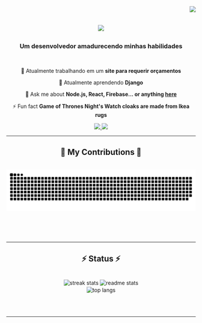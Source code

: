 <img align="right" src="https://visitor-badge.laobi.icu/badge?page_id=victorsimasdev.victorsimasdev" />

<h1 align="center">
    <img src="https://readme-typing-svg.herokuapp.com/?font=Righteous&size=35&center=true&vCenter=true&width=500&height=70&duration=4000&lines=Bem+Vindo!+👋;+Eu+sou+Victor+Simas!;" />
</h1>

<h3 align="center">Um desenvolvedor amadurecendo minhas habilidades</h3>

<br/>

<div align="center">
 
 🔭 Atualmente trabalhando em um **site para requerir orçamentos**
 
 🌱 Atualmente aprendendo **Django**

💬 Ask me about **Node.js, React, Firebase... or anything [here](https://github.com/victorsimasdev/victorsimasdev/issues)**

⚡ Fun fact **Game of Thrones Night's Watch cloaks are made from Ikea rugs**

 </div>
 
<div align="center"> 
  <a href="mailto:victorsimasdev@gmail.com">
    <img src="https://img.shields.io/badge/Gmail-333333?style=for-the-badge&logo=gmail&logoColor=red" />
  </a>
  <a href="https://www.linkedin.com/in/victor-simas-6448a3232/" target="_blank">
    <img src="https://img.shields.io/badge/LinkedIn-0077B5?style=for-the-badge&logo=linkedin&logoColor=white" target="_blank" />
  </a>
</div>

 <hr/>

<div align="center">
  <h2>🐍 My Contributions 🐍</h2>
  <br>
  <img alt="snake eating my contributions" src="https://raw.githubusercontent.com/salesp07/salesp07/output/github-contribution-grid-snake.svg" />
  
  <br/><br/><br/>
</div>

<hr/>

<h2 align="center">⚡ Status ⚡</h2>
<br>
<div align=center>
  <img width=390 src="https://github-readme-streak-stats-victorsimasdev.vercel.app/?user=victorsimasdev&count_private=true&theme=react&border_radius=10" alt="streak stats"/>
  <img width=390 src="https://github-readme-stats-victorsimasdev.vercel.app/api?username=victorsimasdev&count_private=true&show_icons=true&theme=react&rank_icon=github&border_radius=10" alt="readme stats" />
  <br/>
  <img width=325 align="center" src="https://github-readme-stats-victorsimasdev.vercel.app/api/top-langs/?username=victorsimasdev&hide=HTML&langs_count=8&layout=compact&theme=react&border_radius=10&size_weight=0.5&count_weight=0.5&exclude_repo=github-readme-stats" alt="top langs" />
</div>

<br/><br/>

<hr/>

